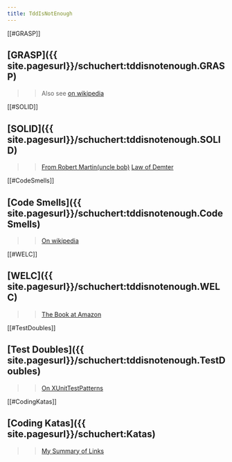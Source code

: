 ```yaml
---
title: TddIsNotEnough
---
```

[[#GRASP]]
## [GRASP]({{ site.pagesurl}}/schuchert:tddisnotenough.GRASP)
>> Also see [on wikipedia](http://en.wikipedia.org/wiki/GRASP_(object-oriented_design))

[[#SOLID]]
## [SOLID]({{ site.pagesurl}}/schuchert:tddisnotenough.SOLID)
>> [From Robert Martin(uncle bob)](http://butunclebob.com/ArticleS.UncleBob.PrinciplesOfOod)
>> [Law of Demter](http://en.wikipedia.org/wiki/Law_of_Demeter)

[[#CodeSmells]]
## [Code Smells]({{ site.pagesurl}}/schuchert:tddisnotenough.CodeSmells)
>> [On wikipedia](http://en.wikipedia.org/wiki/Code_smell)

[[#WELC]]
## [WELC]({{ site.pagesurl}}/schuchert:tddisnotenough.WELC)
>> [The Book at Amazon](http://www.amazon.com/Working-Effectively-Legacy-Michael-Feathers/dp/0131177052)

[[#TestDoubles]]
## [Test Doubles]({{ site.pagesurl}}/schuchert:tddisnotenough.TestDoubles)
>> [On XUnitTestPatterns](http://xunitpatterns.com/Test%20Double.html)

[[#CodingKatas]]
## [Coding Katas]({{ site.pagesurl}}/schuchert:Katas)
>> [My Summary of Links](http://schuchert.wikispaces.com/Katas)
